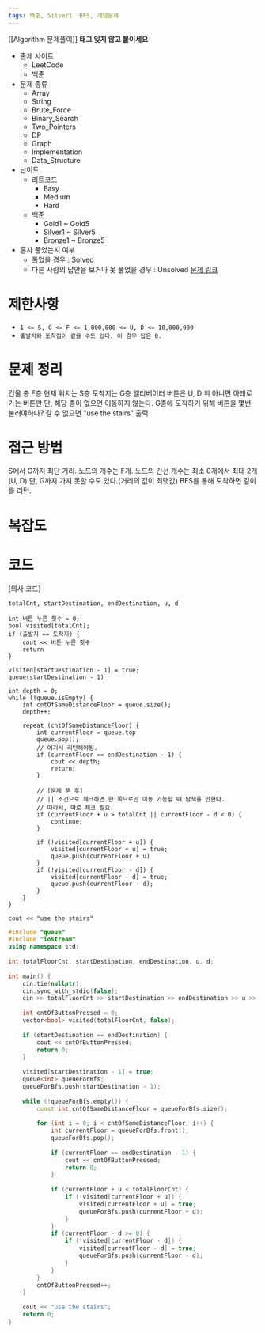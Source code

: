```yaml
---
tags: 백준, Silver1, BFS, 개념문제
---
```

[[Algorithm 문제풀이]]
**태그 잊지 않고 붙이세요**
- 출제 사이트
	- LeetCode
	- 백준
- 문제 종류
	- Array
	- String
	- Brute_Force
	- Binary_Search
	- Two_Pointers
	- DP
	- Graph
	- Implementation
	- Data_Structure
- 난이도
	- 리트코드
		- Easy
		- Medium
		- Hard
	- 백준
		- Gold1 ~ Gold5
		- Silver1 ~ Silver5
		- Bronze1 ~ Bronze5
- 혼자 풀었는지 여부
	- 풀었을 경우 : Solved
	- 다른 사람의 답안을 보거나 못 풀었을 경우 : Unsolved
[문제 링크](https://www.acmicpc.net/problem/5014)
# 제한사항
- `1 <= S, G <= F <= 1,000,000 <= U, D <= 10,000,000`
- `출발지와 도착점이 같을 수도 있다. 이 경우 답은 0.`

# 문제 정리
건물 총 F층
현재 위치는 S층
도착지는 G층
엘리베이터 버튼은 U, D 위 아니면 아래로 가는 버튼만
단, 해당 층이 없으면 이동하지 않는다.
G층에 도착하기 위해 버튼을 몇번 눌러야하나? 갈 수 없으면 "use the stairs" 출력

# 접근 방법
S에서 G까지 최단 거리. 노드의 개수는 F개.
노드의 간선 개수는 최소 0개에서 최대 2개(U, D)
단, G까지 가지 못할 수도 있다.(거리의 값이 최댓값)
BFS를 통해 도착하면 깊이를 리턴.



# 복잡도

# 코드
[의사 코드]
```
totalCnt, startDestination, endDestination, u, d

int 버튼 누른 횟수 = 0;
bool visited[totalCnt];
if (출발지 == 도착지) {
	cout << 버튼 누른 횟수
	return
}

visited[startDestination - 1] = true;
queue(startDestination - 1)

int depth = 0;
while (!queue.isEmpty) {
	int cntOfSameDistanceFloor = queue.size();
	depth++;

	repeat (cntOfSameDistanceFloor) {
		int currentFloor = queue.top
		queue.pop();	
		// 여기서 리턴해야됨.
		if (currentFloor == endDestination - 1) {
			cout << depth;
			return;
		}

		// [문제 푼 후] 
		// || 조건으로 체크하면 한 쪽으로만 이동 가능할 때 탐색을 안한다.
		// 따라서, 따로 체크 필요.
		if (currentFloor + u > totalCnt || currentFloor - d < 0) {
			continue;
		}

		if (!visited[currentFloor + u]) {
			visited[currentFloor + u] = true;
			queue.push(currentFloor + u)
		}
		if (!visited[currentFloor - d]) {
			visited[currentFloor - d] = true;
			queue.push(currentFloor - d);
		}
	}
}

cout << "use the stairs"
```

``` cpp
#include "queue"  
#include "iostream"  
using namespace std;  
  
int totalFloorCnt, startDestination, endDestination, u, d;  
  
int main() {  
    cin.tie(nullptr);  
    cin.sync_with_stdio(false);  
    cin >> totalFloorCnt >> startDestination >> endDestination >> u >> d;  
  
    int cntOfButtonPressed = 0;  
    vector<bool> visited(totalFloorCnt, false);  
  
    if (startDestination == endDestination) {  
        cout << cntOfButtonPressed;  
        return 0;  
    }  
  
    visited[startDestination - 1] = true;  
    queue<int> queueForBfs;  
    queueForBfs.push(startDestination - 1);  
  
    while (!queueForBfs.empty()) {  
        const int cntOfSameDistanceFloor = queueForBfs.size();  
  
        for (int i = 0; i < cntOfSameDistanceFloor; i++) {  
            int currentFloor = queueForBfs.front();  
            queueForBfs.pop();  
  
            if (currentFloor == endDestination - 1) {  
                cout << cntOfButtonPressed;  
                return 0;  
            }  
  
            if (currentFloor + u < totalFloorCnt) {  
                if (!visited[currentFloor + u]) {  
                    visited[currentFloor + u] = true;  
                    queueForBfs.push(currentFloor + u);  
                }  
            }  
            if (currentFloor - d >= 0) {  
                if (!visited[currentFloor - d]) {  
                    visited[currentFloor - d] = true;  
                    queueForBfs.push(currentFloor - d);  
                }  
            }  
        }  
        cntOfButtonPressed++;  
    }  
  
    cout << "use the stairs";  
    return 0;  
}
```


